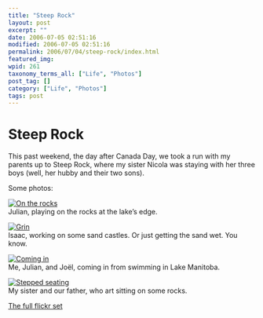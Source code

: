 ```yaml
---
title: "Steep Rock"
layout: post
excerpt: ""
date: 2006-07-05 02:51:16
modified: 2006-07-05 02:51:16
permalink: 2006/07/04/steep-rock/index.html
featured_img: 
wpid: 261
taxonomy_terms_all: ["Life", "Photos"]
post_tag: []
category: ["Life", "Photos"]
tags: post
---
```


# Steep Rock

This past weekend, the day after Canada Day, we took a run with my parents up to Steep Rock, where my sister Nicola was staying with her three boys (well, her hubby and their two sons).

Some photos:

[![On the rocks](http://static.flickr.com/49/182001959_17b19ca32e_m.jpg)](http://www.flickr.com/photos/pj/182001959)  
Julian, playing on the rocks at the lake’s edge.

[![Grin](http://static.flickr.com/54/182002285_595646eb11_m.jpg)](http://www.flickr.com/photos/pj/182002285)  
Isaac, working on some sand castles. Or just getting the sand wet. You know.

[![Coming in](http://static.flickr.com/53/182002382_c22d6405fd_m.jpg)](http://www.flickr.com/photos/pj/182002382)  
Me, Julian, and Joël, coming in from swimming in Lake Manitoba.

[![Stepped seating](http://static.flickr.com/51/182001785_416e3b394c_m.jpg)](http://www.flickr.com/photos/pj/182001785)  
My sister and our father, who art sitting on some rocks.

[The full flickr set](http://www.flickr.com/photos/pj/sets/72157594187712034/)